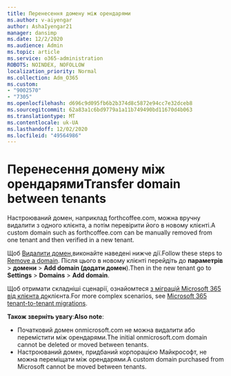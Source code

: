 ```yaml
---
title: Перенесення домену між орендарями
ms.author: v-aiyengar
author: AshaIyengar21
manager: dansimp
ms.date: 12/2/2020
ms.audience: Admin
ms.topic: article
ms.service: o365-administration
ROBOTS: NOINDEX, NOFOLLOW
localization_priority: Normal
ms.collection: Adm_O365
ms.custom:
- "9002570"
- "7305"
ms.openlocfilehash: d696c9d095fb6b2b374d8c5872e94cc7e32dceb8
ms.sourcegitcommit: 62a83a1c6bd9779a1a11b749490bd11670d4b063
ms.translationtype: MT
ms.contentlocale: uk-UA
ms.lasthandoff: 12/02/2020
ms.locfileid: "49564986"
---
```

# <a name="transfer-domain-between-tenants"></a><span data-ttu-id="58f75-102">Перенесення домену між орендарями</span><span class="sxs-lookup"><span data-stu-id="58f75-102">Transfer domain between tenants</span></span>

<span data-ttu-id="58f75-103">Настроюваний домен, наприклад forthcoffee.com, можна вручну видалити з одного клієнта, а потім перевірити його в новому клієнті.</span><span class="sxs-lookup"><span data-stu-id="58f75-103">A custom domain such as forthcoffee.com can be manually removed from one tenant and then verified in a new tenant.</span></span>

<span data-ttu-id="58f75-104">Щоб [Видалити домен,](https://docs.microsoft.com/microsoft-365/admin/get-help-with-domains/remove-a-domain)виконайте наведені нижче дії.</span><span class="sxs-lookup"><span data-stu-id="58f75-104">Follow these steps to [Remove a domain](https://docs.microsoft.com/microsoft-365/admin/get-help-with-domains/remove-a-domain).</span></span> <span data-ttu-id="58f75-105">Після цього в новому клієнті перейдіть до **параметрів**  >  **домени**  >  **Add domain (додати домен**).</span><span class="sxs-lookup"><span data-stu-id="58f75-105">Then in the new tenant go to **Settings** > **Domains** > **Add domain**.</span></span>

<span data-ttu-id="58f75-106">Щоб отримати складніші сценарії, ознайомтеся [з міграцій Microsoft 365 від клієнта до](https://docs.microsoft.com/microsoft-365/enterprise/microsoft-365-tenant-to-tenant-migrations)клієнта.</span><span class="sxs-lookup"><span data-stu-id="58f75-106">For more complex scenarios, see [Microsoft 365 tenant-to-tenant migrations](https://docs.microsoft.com/microsoft-365/enterprise/microsoft-365-tenant-to-tenant-migrations).</span></span>

<span data-ttu-id="58f75-107">**Також зверніть увагу**:</span><span class="sxs-lookup"><span data-stu-id="58f75-107">**Also note**:</span></span>
- <span data-ttu-id="58f75-108">Початковий домен onmicrosoft.com не можна видалити або перемістити між орендарями.</span><span class="sxs-lookup"><span data-stu-id="58f75-108">The initial onmicrosoft.com domain cannot be deleted or moved between tenants.</span></span>
- <span data-ttu-id="58f75-109">Настроюваний домен, придбаний корпорацією Майкрософт, не можна переміщати між орендарями.</span><span class="sxs-lookup"><span data-stu-id="58f75-109">A custom domain purchased from Microsoft cannot be moved between tenants.</span></span>